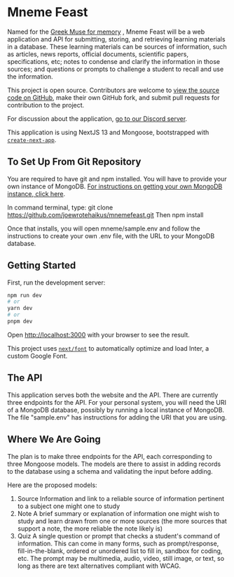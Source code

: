 Mneme Feast
===========

Named for the [Greek Muse for memory](https://en.wikipedia.org/wiki/Mneme) , Mneme Feast will be a web application and API for submitting, storing, and retrieving learning materials in a database. These learning materials can be sources of information, such as articles, news reports, official documents, scientific papers, specifications, etc; notes to condense and clarify the information in those sources; and questions or prompts to challenge a student to recall and use the information.

This project is open source. Contributors are welcome to [view the source code on GitHub](https://github.com/joewrotehaikus/mnemefeast), make their own GitHub fork, and submit pull requests for contribution to the project.

For discussion about the application, [go to our Discord server](https://discord.gg/PcsjqPFh).

This application is using NextJS 13 and Mongoose, bootstrapped with [`create-next-app`](https://github.com/vercel/next.js/tree/canary/packages/create-next-app).

## To Set Up From Git Repository

You are required to have git and npm installed. You will have to provide your own instance of MongoDB. [For instructions on getting your own MongoDB instance, click here](https://www.mongodb.com/docs/manual/administration/install-community/).

In command terminal, type:
    git clone https://github.com/joewrotehaikus/mnemefeast.git
Then
    npm install

Once that installs, you will open mneme/sample.env and follow the instructions to create your own .env file, with the URL to your MongoDB database.

## Getting Started

First, run the development server:

```bash
npm run dev
# or
yarn dev
# or
pnpm dev
```

Open [http://localhost:3000](http://localhost:3000) with your browser to see the result.

This project uses [`next/font`](https://nextjs.org/docs/basic-features/font-optimization) to automatically optimize and load Inter, a custom Google Font.

## The API

This application serves both the website and the API. There are currently three endpoints for the API. For your personal system, you will need the URI of a MongoDB database, possibly by running a local instance of MongoDB. The file "sample.env" has instructions for adding the URI that you are using.

## Where We Are Going

The plan is to make three endpoints for the API, each corresponding to three Mongoose models. The models are there to assist in adding records to the database using a schema and validating the input before adding.

Here are the proposed models:
1. Source
    Information and link to a reliable source of information pertinent to a subject one might one to study
2. Note
    A brief summary or explanation of information one might wish to study and learn drawn from one or more sources (the more sources that support a note, the more reliable the note likely is)
3. Quiz
    A single question or prompt that checks a student's command of information. This can come in many forms, such as prompt/response, fill-in-the-blank, ordered or unordered list to fill in, sandbox for coding, etc. The prompt may be multimedia, audio, video, still image, or text, so long as there are text alternatives compliant with WCAG.